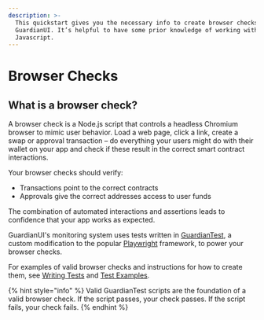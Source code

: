 ```yaml
---
description: >-
  This quickstart gives you the necessary info to create browser checks with
  GuardianUI. It’s helpful to have some prior knowledge of working with
  Javascript.
---
```


# Browser Checks

## What is a browser check?

A browser check is a Node.js script that controls a headless Chromium browser to mimic user behavior. Load a web page, click a link, create a swap or approval transaction – do everything your users might do with their wallet on your app and check if these result in the correct smart contract interactions.

Your browser checks should verify:

* Transactions point to the correct contracts
* Approvals give the correct addresses access to user funds

The combination of automated interactions and assertions leads to confidence that your app works as expected.

GuardianUI's monitoring system uses tests written in [GuardianTest](https://app.gitbook.com/o/aEzOvP1ODgbzLwqZ2irE/s/6blK04TyOYOkA5ZEQW4b/\~/changes/15/platform/readme), a custom modification to the popular [Playwright](https://github.com/microsoft/playwright) framework, to power your browser checks.&#x20;

For examples of valid browser checks and instructions for how to create them, see [Writing Tests](broken-reference) and [Test Examples](../../readme/getting-started/test-examples.md).

{% hint style="info" %}
Valid GuardianTest scripts are the foundation of a valid browser check. If the script passes, your check passes. If the script fails, your check fails.
{% endhint %}
